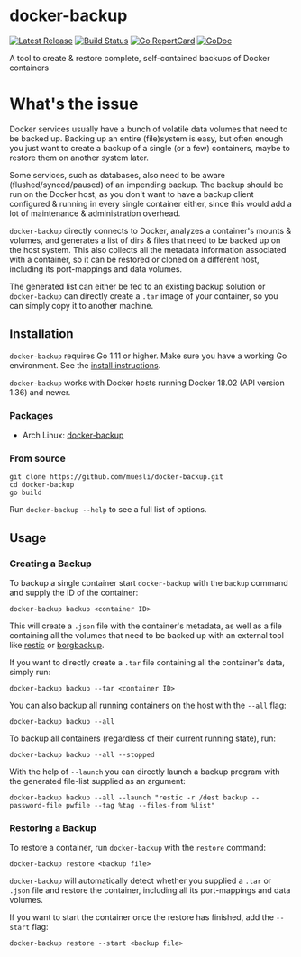 docker-backup
=============

[![Latest Release](https://img.shields.io/github/release/muesli/docker-backup.svg)](https://github.com/muesli/docker-backup/releases)
[![Build Status](https://github.com/muesli/docker-backup/workflows/build/badge.svg)](https://github.com/muesli/docker-backup/actions)
[![Go ReportCard](https://goreportcard.com/badge/muesli/docker-backup)](https://goreportcard.com/report/muesli/docker-backup)
[![GoDoc](https://godoc.org/github.com/golang/gddo?status.svg)](https://pkg.go.dev/github.com/muesli/docker-backup)

A tool to create & restore complete, self-contained backups of Docker containers

# What's the issue

Docker services usually have a bunch of volatile data volumes that need to be
backed up. Backing up an entire (file)system is easy, but often enough you just
want to create a backup of a single (or a few) containers, maybe to restore them
on another system later.

Some services, such as databases, also need to be aware (flushed/synced/paused)
of an impending backup. The backup should be run on the Docker host, as you
don't want to have a backup client configured & running in every single
container either, since this would add a lot of maintenance & administration
overhead.

`docker-backup` directly connects to Docker, analyzes a container's mounts &
volumes, and generates a list of dirs & files that need to be backed up on the
host system. This also collects all the metadata information associated with a
container, so it can be restored or cloned on a different host, including its
port-mappings and data volumes.

The generated list can either be fed to an existing backup solution or
`docker-backup` can directly create a `.tar` image of your container, so you can
simply copy it to another machine.

## Installation

`docker-backup` requires Go 1.11 or higher. Make sure you have a working Go
environment. See the [install instructions](https://golang.org/doc/install.html).

`docker-backup` works with Docker hosts running Docker 18.02 (API version 1.36)
and newer.

### Packages

- Arch Linux: [docker-backup](https://aur.archlinux.org/packages/docker-backup/)

### From source

    git clone https://github.com/muesli/docker-backup.git
    cd docker-backup
    go build

Run `docker-backup --help` to see a full list of options.

## Usage

### Creating a Backup

To backup a single container start `docker-backup` with the `backup` command and
supply the ID of the container:

    docker-backup backup <container ID>

This will create a `.json` file with the container's metadata, as well as a file
containing all the volumes that need to be backed up with an external tool like
[restic](https://restic.net/) or [borgbackup](https://www.borgbackup.org/).

If you want to directly create a `.tar` file containing all the container's
data, simply run:

    docker-backup backup --tar <container ID>

You can also backup all running containers on the host with the `--all` flag:

    docker-backup backup --all

To backup all containers (regardless of their current running state), run:

    docker-backup backup --all --stopped

With the help of `--launch` you can directly launch a backup program with the
generated file-list supplied as an argument:

    docker-backup backup --all --launch "restic -r /dest backup --password-file pwfile --tag %tag --files-from %list"

### Restoring a Backup

To restore a container, run `docker-backup` with the `restore` command:

    docker-backup restore <backup file>

`docker-backup` will automatically detect whether you supplied a `.tar` or
`.json` file and restore the container, including all its port-mappings and data
volumes.

If you want to start the container once the restore has finished, add the
`--start` flag:

    docker-backup restore --start <backup file>
